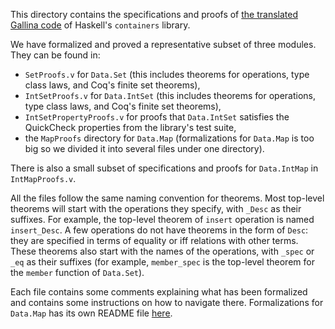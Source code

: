This directory contains the specifications and proofs of [the translated Gallina
code](../lib) of Haskell's `containers` library.

We have formalized and proved a representative subset of three modules. They can
be found in:
* `SetProofs.v` for `Data.Set` (this includes theorems for operations,
  type class laws, and Coq's finite set theorems),
* `IntSetProofs.v` for `Data.IntSet` (this includes theorems for operations,
  type class laws, and Coq's finite set theorems),
* `IntSetPropertyProofs.v` for proofs that `Data.IntSet` satisfies the
  QuickCheck properties from the library's test suite,
* the `MapProofs` directory for `Data.Map` (formalizations for
  `Data.Map` is too big so we divided it into several files under one
  directory).

There is also a small subset of specifications and proofs for `Data.IntMap` in
`IntMapProofs.v`.

All the files follow the same naming convention for theorems. Most top-level
theorems will start with the operations they specify, with `_Desc` as their
suffixes. For example, the top-level theorem of `insert` operation is named
`insert_Desc`. A few operations do not have theorems in the form of `Desc`: they
are specified in terms of equality or iff relations with other terms. These
theorems also start with the names of the operations, with `_spec` or `_eq` as
their suffixes (for example, `member_spec` is the top-level theorem for the
`member` function of `Data.Set`).

Each file contains some comments explaining what has been formalized and
contains some instructions on how to navigate there. Formalizations for
`Data.Map` has its own README file [here](MapProofs/README.md).
